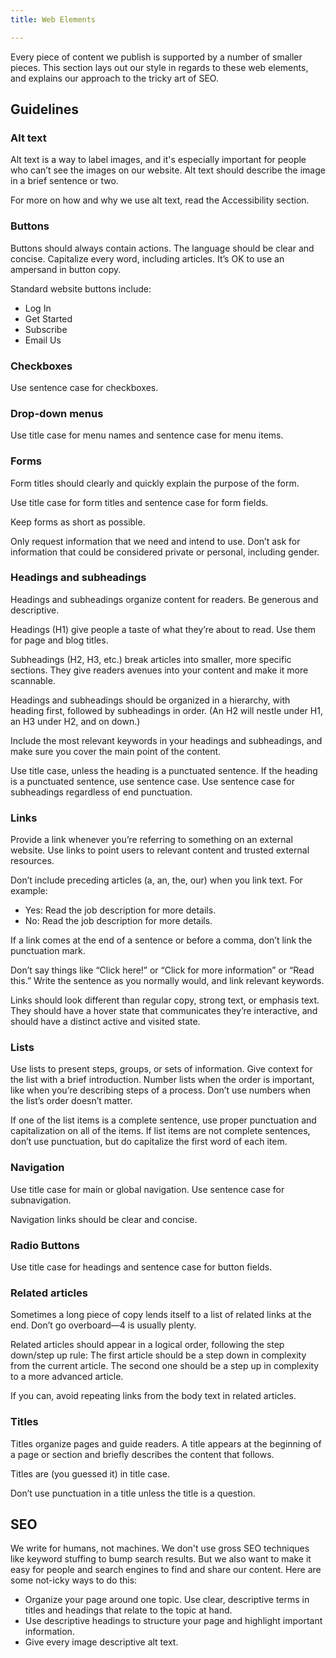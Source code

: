 ```yaml
---
title: Web Elements

---
```

Every piece of content we publish is supported by a number of smaller pieces. This section lays out our style in regards to these web elements, and explains our approach to the tricky art of SEO.

## Guidelines

### Alt text

Alt text is a way to label images, and it's especially important for people who can’t see the images on our website. Alt text should describe the image in a brief sentence or two.

For more on how and why we use alt text, read the Accessibility section.

### Buttons

Buttons should always contain actions. The language should be clear and concise. Capitalize every word, including articles. It’s OK to use an ampersand in button copy.

Standard website buttons include:

* Log In
* Get Started
* Subscribe
* Email Us

### Checkboxes

Use sentence case for checkboxes.

### Drop-down menus

Use title case for menu names and sentence case for menu items.

### Forms

Form titles should clearly and quickly explain the purpose of the form.

Use title case for form titles and sentence case for form fields.

Keep forms as short as possible.

Only request information that we need and intend to use. Don’t ask for information that could be considered private or personal, including gender.

### Headings and subheadings

Headings and subheadings organize content for readers. Be generous and descriptive.

Headings (H1) give people a taste of what they’re about to read. Use them for page and blog titles.

Subheadings (H2, H3, etc.) break articles into smaller, more specific sections. They give readers avenues into your content and make it more scannable.

Headings and subheadings should be organized in a hierarchy, with heading first, followed by subheadings in order. (An H2 will nestle under H1, an H3 under H2, and on down.)

Include the most relevant keywords in your headings and subheadings, and make sure you cover the main point of the content.

Use title case, unless the heading is a punctuated sentence. If the heading is a punctuated sentence, use sentence case. Use sentence case for subheadings regardless of end punctuation.

### Links

Provide a link whenever you’re referring to something on an external website. Use links to point users to relevant content and trusted external resources.

Don’t include preceding articles (a, an, the, our) when you link text. For example:

* Yes: Read the job description for more details.
* No: Read the job description for more details.

If a link comes at the end of a sentence or before a comma, don’t link the punctuation mark.

Don’t say things like “Click here!” or “Click for more information” or “Read this.” Write the sentence as you normally would, and link relevant keywords.

Links should look different than regular copy, strong text, or emphasis text. They should have a hover state that communicates they’re interactive, and should have a distinct active and visited state.

### Lists

Use lists to present steps, groups, or sets of information. Give context for the list with a brief introduction. Number lists when the order is important, like when you’re describing steps of a process. Don’t use numbers when the list’s order doesn’t matter.

If one of the list items is a complete sentence, use proper punctuation and capitalization on all of the items. If list items are not complete sentences, don’t use punctuation, but do capitalize the first word of each item.

### Navigation

Use title case for main or global navigation. Use sentence case for subnavigation.

Navigation links should be clear and concise.

### Radio Buttons

Use title case for headings and sentence case for button fields.

### Related articles

Sometimes a long piece of copy lends itself to a list of related links at the end. Don’t go overboard—4 is usually plenty.

Related articles should appear in a logical order, following the step down/step up rule: The first article should be a step down in complexity from the current article. The second one should be a step up in complexity to a more advanced article.

If you can, avoid repeating links from the body text in related articles.

### Titles

Titles organize pages and guide readers. A title appears at the beginning of a page or section and briefly describes the content that follows.

Titles are (you guessed it) in title case.

Don’t use punctuation in a title unless the title is a question.

## SEO

We write for humans, not machines. We don't use gross SEO techniques like keyword stuffing to bump search results. But we also want to make it easy for people and search engines to find and share our content. Here are some not-icky ways to do this:

* Organize your page around one topic. Use clear, descriptive terms in titles and headings that relate to the topic at hand.
* Use descriptive headings to structure your page and highlight important information.
* Give every image descriptive alt text.